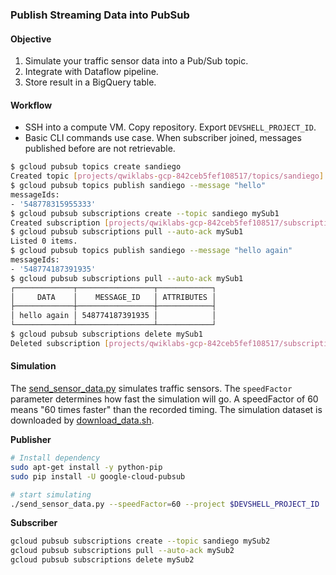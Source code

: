 ### Publish Streaming Data into PubSub
#### Objective
1. Simulate your traffic sensor data into a Pub/Sub topic.
2. Integrate with Dataflow pipeline.
3. Store result in a BigQuery table.

#### Workflow
* SSH into a compute VM. Copy repository. Export `DEVSHELL_PROJECT_ID`.
* Basic CLI commands use case. When subscriber joined, messages published before are not retrievable.

```bash
$ gcloud pubsub topics create sandiego
Created topic [projects/qwiklabs-gcp-842ceb5fef108517/topics/sandiego].
$ gcloud pubsub topics publish sandiego --message "hello"
messageIds:
- '548778315955333'
$ gcloud pubsub subscriptions create --topic sandiego mySub1
Created subscription [projects/qwiklabs-gcp-842ceb5fef108517/subscriptions/mySub1].
$ gcloud pubsub subscriptions pull --auto-ack mySub1
Listed 0 items.
$ gcloud pubsub topics publish sandiego --message "hello again"
messageIds:
- '548774187391935'
$ gcloud pubsub subscriptions pull --auto-ack mySub1
┌─────────────┬─────────────────┬────────────┐
│     DATA    │    MESSAGE_ID   │ ATTRIBUTES │
├─────────────┼─────────────────┼────────────┤
│ hello again │ 548774187391935 │            │
└─────────────┴─────────────────┴────────────┘
$ gcloud pubsub subscriptions delete mySub1
Deleted subscription [projects/qwiklabs-gcp-842ceb5fef108517/subscriptions/mySub1].
```

#### Simulation
The [send_sensor_data.py](https://github.com/shawlu95/training-data-analyst/blob/master/courses/streaming/publish/send_sensor_data.py) simulates traffic sensors. The `speedFactor` parameter determines how fast the simulation will go. A speedFactor of 60 means "60 times faster" than the recorded timing. The simulation dataset is downloaded by [download_data.sh](https://github.com/shawlu95/training-data-analyst/blob/master/courses/streaming/publish/download_data.sh).

**Publisher**
```bash
# Install dependency
sudo apt-get install -y python-pip
sudo pip install -U google-cloud-pubsub

# start simulating
./send_sensor_data.py --speedFactor=60 --project $DEVSHELL_PROJECT_ID
```

**Subscriber**
```bash
gcloud pubsub subscriptions create --topic sandiego mySub2
gcloud pubsub subscriptions pull --auto-ack mySub2
gcloud pubsub subscriptions delete mySub2
```
